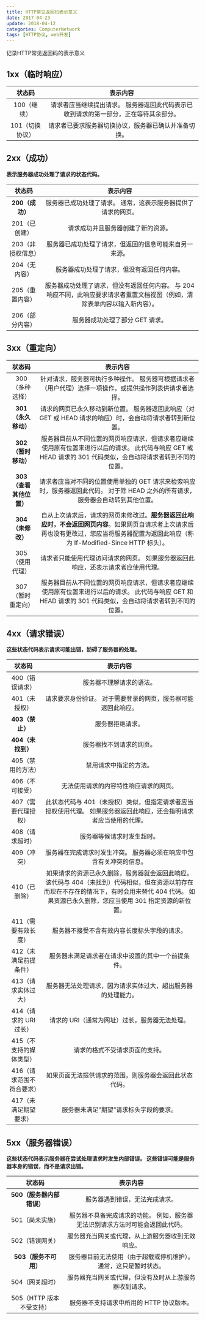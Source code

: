 ```yaml
---
title: HTTP常见返回码表示意义
date: 2017-04-23
update: 2018-04-12
categories: ComputerNetwork
tags: [HTTP协议, web开发]
---
```


记录HTTP常见返回码的表示意义

<!--more-->

## 1xx（临时响应）
 
|     状态码      |                                       表示内容                                        |
| :-------------: | :-----------------------------------------------------------------------------------: |
|   100（继续）   | 请求者应当继续提出请求。 服务器返回此代码表示已收到请求的第一部分，正在等待其余部分。 |
| 101（切换协议） |                 请求者已要求服务器切换协议，服务器已确认并准备切换。                  |


## 2xx（成功）

**表示服务器成功处理了请求的状态代码。**
 
|      状态码       |                                                           表示内容                                                           |
| :---------------: | :--------------------------------------------------------------------------------------------------------------------------: |
|  **200（成功）**  |                                服务器已成功处理了请求。 通常，这表示服务器提供了请求的网页。                                 |
|   201（已创建）   |                                              请求成功并且服务器创建了新的资源。                                              |
| 203（非授权信息） |                                    服务器已成功处理了请求，但返回的信息可能来自另一来源。                                    |
|   204（无内容）   |                                          服务器成功处理了请求，但没有返回任何内容。                                          |
|  205（重置内容）  | 服务器成功处理了请求，但没有返回任何内容。 与 204 响应不同，此响应要求请求者重置文档视图（例如，清除表单内容以输入新内容）。 |
|  206（部分内容）  |                                               服务器成功处理了部分 GET 请求。                                                |


## 3xx（重定向）

|         状态码          |                                                                                           表示内容                                                                                           |
| :---------------------: | :------------------------------------------------------------------------------------------------------------------------------------------------------------------------------------------: |
|     300（多种选择）     |                                          针对请求，服务器可执行多种操作。 服务器可根据请求者（用户代理）选择一项操作，或提供操作列表供请求者选择。                                           |
|   **301（永久移动）**   |                                          请求的网页已永久移动到新位置。 服务器返回此响应（对 GET 或 HEAD 请求的响应）时，会自动将请求者转到新位置。                                          |
|   **302（暂时移动）**   |                服务器目前从不同位置的网页响应请求，但请求者应继续使用原有位置来进行以后的请求。 此代码与响应 GET 或 HEAD 请求的 301 代码类似，会自动将请求者转到不同的位置。                 |
| **303（查看其他位置）** |                               请求者应当对不同的位置使用单独的 GET 请求来检索响应时，服务器返回此代码。 对于除 HEAD 之外的所有请求，服务器会自动转到其他位置。                               |
|    **304（未修改）**    | 自从上次请求后，请求的网页未修改过。**服务器返回此响应时，不会返回网页内容**。如果网页自请求者上次请求后再也没有更改过，您应当将服务器配置为返回此响应（称为 If-Modified-Since HTTP 标头）。 |
|     305（使用代理）     |                                                      请求者只能使用代理访问请求的网页。 如果服务器返回此响应，还表示请求者应使用代理。                                                       |
|    307（暂时重定向）    |                服务器目前从不同位置的网页响应请求，但请求者应继续使用原有位置来进行以后的请求。 此代码与响应 GET 和 HEAD 请求的 301 代码类似，会自动将请求者转到不同的位置。                 |


## 4xx（请求错误）

**这些状态代码表示请求可能出错，妨碍了服务器的处理。**

|          状态码           |                                                                                                表示内容                                                                                                |
| :-----------------------: | :----------------------------------------------------------------------------------------------------------------------------------------------------------------------------------------------------: |
|      400（错误请求）      |                                                                                        服务器不理解请求的语法。                                                                                        |
|       401（未授权）       |                                                                     请求要求身份验证。 对于需要登录的网页，服务器可能返回此响应。                                                                      |
|      **403（禁止）**      |                                                                                            服务器拒绝请求。                                                                                            |
|     **404（未找到）**     |                                                                                        服务器找不到请求的网页。                                                                                        |
|     405（禁用的方法）     |                                                                                         禁用请求中指定的方法。                                                                                         |
|      406（不可接受）      |                                                                                 无法使用请求的内容特性响应请求的网页。                                                                                 |
|    407（需要代理授权）    |                                          此状态代码与 401（未授权）类似，但指定请求者应当授权使用代理。 如果服务器返回此响应，还会指明请求者应当使用的代理。                                           |
|      408（请求超时）      |                                                                                       服务器等候请求时发生超时。                                                                                       |
|        409（冲突）        |                                                                  服务器在完成请求时发生冲突。 服务器必须在响应中包含有关冲突的信息。                                                                   |
|       410（已删除）       | 如果请求的资源已永久删除，服务器就会返回此响应。 该代码与 404（未找到）代码相似，但在资源以前存在而现在不存在的情况下，有时会用来替代 404 代码。 如果资源已永久删除，您应当使用 301 指定资源的新位置。 |
|    411（需要有效长度）    |                                                                              服务器不接受不含有效内容长度标头字段的请求。                                                                              |
|   412（未满足前提条件）   |                                                                           服务器未满足请求者在请求中设置的其中一个前提条件。                                                                           |
|    413（请求实体过大）    |                                                                      服务器无法处理请求，因为请求实体过大，超出服务器的处理能力。                                                                      |
|  414（请求的 URI 过长）   |                                                                             请求的 URI（通常为网址）过长，服务器无法处理。                                                                             |
|  415（不支持的媒体类型）  |                                                                                     请求的格式不受请求页面的支持。                                                                                     |
| 416（请求范围不符合要求） |                                                                         如果页面无法提供请求的范围，则服务器会返回此状态代码。                                                                         |
|   417（未满足期望要求）   |                                                                                 服务器未满足”期望”请求标头字段的要求。                                                                                 |

## 5xx（服务器错误）

**这些状态代码表示服务器在尝试处理请求时发生内部错误。 这些错误可能是服务器本身的错误，而不是请求出错。**

|          状态码           |                                   表示内容                                    |
| :-----------------------: | :---------------------------------------------------------------------------: |
| **500（服务器内部错误）** |                        服务器遇到错误，无法完成请求。                         |
|      501（尚未实施）      | 服务器不具备完成请求的功能。 例如，服务器无法识别请求方法时可能会返回此代码。 |
|      502（错误网关）      |               服务器充当网关或代理，从上游服务器收到无效响应。                |
|   **503（服务不可用）**   |       服务器目前无法使用（由于超载或停机维护）。 通常，这只是暂时状态。       |
|      504（网关超时）      |            服务器充当网关或代理，但没有及时从上游服务器收到请求。             |
| 505（HTTP 版本不受支持）  |                   服务器不支持请求中所用的 HTTP 协议版本。                    |

